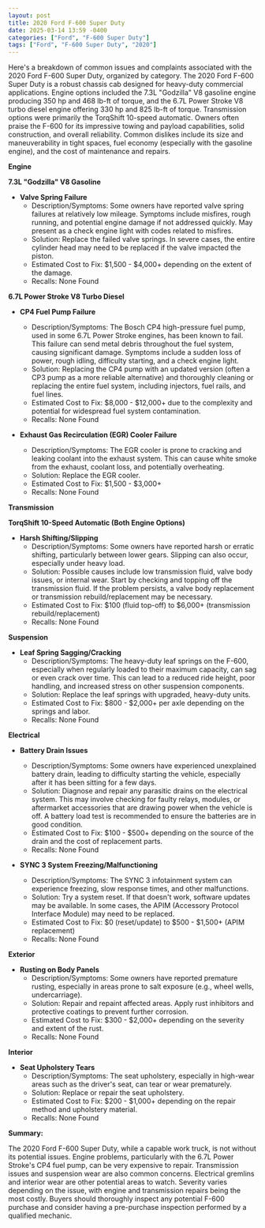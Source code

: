 ```yaml
---
layout: post
title: 2020 Ford F-600 Super Duty
date: 2025-03-14 13:59 -0400
categories: ["Ford", "F-600 Super Duty"]
tags: ["Ford", "F-600 Super Duty", "2020"]
---
```

Here's a breakdown of common issues and complaints associated with the 2020 Ford F-600 Super Duty, organized by category.  The 2020 Ford F-600 Super Duty is a robust chassis cab designed for heavy-duty commercial applications. Engine options included the 7.3L "Godzilla" V8 gasoline engine producing 350 hp and 468 lb-ft of torque, and the 6.7L Power Stroke V8 turbo diesel engine offering 330 hp and 825 lb-ft of torque. Transmission options were primarily the TorqShift 10-speed automatic. Owners often praise the F-600 for its impressive towing and payload capabilities, solid construction, and overall reliability. Common dislikes include its size and maneuverability in tight spaces, fuel economy (especially with the gasoline engine), and the cost of maintenance and repairs.

**Engine**

**7.3L "Godzilla" V8 Gasoline**

*   **Valve Spring Failure**
    *   Description/Symptoms:  Some owners have reported valve spring failures at relatively low mileage.  Symptoms include misfires, rough running, and potential engine damage if not addressed quickly.  May present as a check engine light with codes related to misfires.
    *   Solution: Replace the failed valve springs. In severe cases, the entire cylinder head may need to be replaced if the valve impacted the piston.
    *   Estimated Cost to Fix: $1,500 - $4,000+ depending on the extent of the damage.
    *   Recalls: None Found

**6.7L Power Stroke V8 Turbo Diesel**

*   **CP4 Fuel Pump Failure**
    *   Description/Symptoms: The Bosch CP4 high-pressure fuel pump, used in some 6.7L Power Stroke engines, has been known to fail. This failure can send metal debris throughout the fuel system, causing significant damage. Symptoms include a sudden loss of power, rough idling, difficulty starting, and a check engine light.
    *   Solution: Replacing the CP4 pump with an updated version (often a CP3 pump as a more reliable alternative) and thoroughly cleaning or replacing the entire fuel system, including injectors, fuel rails, and fuel lines.
    *   Estimated Cost to Fix: $8,000 - $12,000+ due to the complexity and potential for widespread fuel system contamination.
    *   Recalls: None Found

*   **Exhaust Gas Recirculation (EGR) Cooler Failure**
    *   Description/Symptoms: The EGR cooler is prone to cracking and leaking coolant into the exhaust system. This can cause white smoke from the exhaust, coolant loss, and potentially overheating.
    *   Solution: Replace the EGR cooler.
    *   Estimated Cost to Fix: $1,500 - $3,000+
    *   Recalls: None Found

**Transmission**

**TorqShift 10-Speed Automatic (Both Engine Options)**

*   **Harsh Shifting/Slipping**
    *   Description/Symptoms: Some owners have reported harsh or erratic shifting, particularly between lower gears. Slipping can also occur, especially under heavy load.
    *   Solution:  Possible causes include low transmission fluid, valve body issues, or internal wear.  Start by checking and topping off the transmission fluid.  If the problem persists, a valve body replacement or transmission rebuild/replacement may be necessary.
    *   Estimated Cost to Fix: $100 (fluid top-off) to $6,000+ (transmission rebuild/replacement)
    *   Recalls: None Found

**Suspension**

*   **Leaf Spring Sagging/Cracking**
    *   Description/Symptoms:  The heavy-duty leaf springs on the F-600, especially when regularly loaded to their maximum capacity, can sag or even crack over time.  This can lead to a reduced ride height, poor handling, and increased stress on other suspension components.
    *   Solution: Replace the leaf springs with upgraded, heavy-duty units.
    *   Estimated Cost to Fix: $800 - $2,000+ per axle depending on the springs and labor.
    *   Recalls: None Found

**Electrical**

*   **Battery Drain Issues**
    *   Description/Symptoms:  Some owners have experienced unexplained battery drain, leading to difficulty starting the vehicle, especially after it has been sitting for a few days.
    *   Solution:  Diagnose and repair any parasitic drains on the electrical system.  This may involve checking for faulty relays, modules, or aftermarket accessories that are drawing power when the vehicle is off.  A battery load test is recommended to ensure the batteries are in good condition.
    *   Estimated Cost to Fix: $100 - $500+ depending on the source of the drain and the cost of replacement parts.
    *   Recalls: None Found

*   **SYNC 3 System Freezing/Malfunctioning**
    *   Description/Symptoms: The SYNC 3 infotainment system can experience freezing, slow response times, and other malfunctions.
    *   Solution: Try a system reset. If that doesn't work, software updates may be available. In some cases, the APIM (Accessory Protocol Interface Module) may need to be replaced.
    *   Estimated Cost to Fix: $0 (reset/update) to $500 - $1,500+ (APIM replacement)
    *   Recalls: None Found

**Exterior**

*   **Rusting on Body Panels**
    *   Description/Symptoms: Some owners have reported premature rusting, especially in areas prone to salt exposure (e.g., wheel wells, undercarriage).
    *   Solution: Repair and repaint affected areas. Apply rust inhibitors and protective coatings to prevent further corrosion.
    *   Estimated Cost to Fix: $300 - $2,000+ depending on the severity and extent of the rust.
    *   Recalls: None Found

**Interior**

*   **Seat Upholstery Tears**
    *   Description/Symptoms: The seat upholstery, especially in high-wear areas such as the driver's seat, can tear or wear prematurely.
    *   Solution: Replace or repair the seat upholstery.
    *   Estimated Cost to Fix: $200 - $1,000+ depending on the repair method and upholstery material.
    *   Recalls: None Found

**Summary:**

The 2020 Ford F-600 Super Duty, while a capable work truck, is not without its potential issues. Engine problems, particularly with the 6.7L Power Stroke's CP4 fuel pump, can be very expensive to repair. Transmission issues and suspension wear are also common concerns. Electrical gremlins and interior wear are other potential areas to watch. Severity varies depending on the issue, with engine and transmission repairs being the most costly. Buyers should thoroughly inspect any potential F-600 purchase and consider having a pre-purchase inspection performed by a qualified mechanic.

